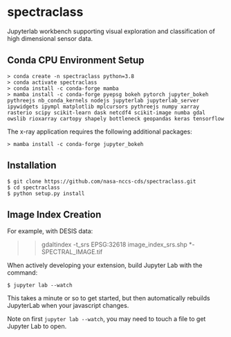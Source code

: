 spectraclass
===============================

Jupyterlab workbench supporting visual exploration and classification of high dimensional sensor data.

Conda CPU Environment Setup
---------------

    > conda create -n spectraclass python=3.8
    > conda activate spectraclass
    > conda install -c conda-forge mamba
    > mamba install -c conda-forge pyepsg bokeh pytorch jupyter_bokeh pythreejs nb_conda_kernels nodejs jupyterlab jupyterlab_server ipywidgets ipympl matplotlib mplcursors pythreejs numpy xarray rasterio scipy scikit-learn dask netcdf4 scikit-image numba gdal owslib rioxarray cartopy shapely bottleneck geopandas keras tensorflow

The x-ray application requires the following additional packages:

    > mamba install -c conda-forge jupyter_bokeh

Installation
------------

    $ git clone https://github.com/nasa-nccs-cds/spectraclass.git
    $ cd spectraclass
    $ python setup.py install

Image Index Creation
--------------------

For example, with DESIS data:

>> gdaltindex -t_srs EPSG:32618 image_index_srs.shp *-SPECTRAL_IMAGE.tif

When actively developing your extension, build Jupyter Lab with the command:

    $ jupyter lab --watch

This takes a minute or so to get started, but then automatically rebuilds JupyterLab when your javascript changes.

Note on first `jupyter lab --watch`, you may need to touch a file to get Jupyter Lab to open.

